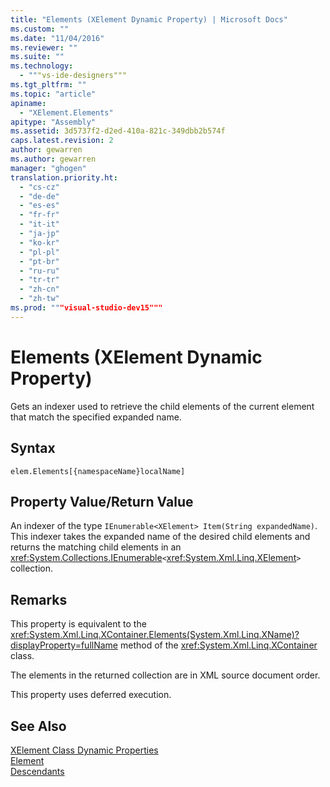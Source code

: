 ```yaml
---
title: "Elements (XElement Dynamic Property) | Microsoft Docs"
ms.custom: ""
ms.date: "11/04/2016"
ms.reviewer: ""
ms.suite: ""
ms.technology: 
  - """vs-ide-designers"""
ms.tgt_pltfrm: ""
ms.topic: "article"
apiname: 
  - "XElement.Elements"
apitype: "Assembly"
ms.assetid: 3d5737f2-d2ed-410a-821c-349dbb2b574f
caps.latest.revision: 2
author: gewarren
ms.author: gewarren
manager: "ghogen"
translation.priority.ht: 
  - "cs-cz"
  - "de-de"
  - "es-es"
  - "fr-fr"
  - "it-it"
  - "ja-jp"
  - "ko-kr"
  - "pl-pl"
  - "pt-br"
  - "ru-ru"
  - "tr-tr"
  - "zh-cn"
  - "zh-tw"
ms.prod: """visual-studio-dev15"""
---
```

# Elements (XElement Dynamic Property)
Gets an indexer used to retrieve the child elements of the current element that match the specified expanded name.  
  
## Syntax  
  
```  
elem.Elements[{namespaceName}localName]   
```  
  
## Property Value/Return Value  
 An indexer of the type `IEnumerable<XElement> Item(String expandedName)`. This indexer takes the expanded name of the desired child elements and returns the matching child elements in an <xref:System.Collections.IEnumerable>`<`<xref:System.Xml.Linq.XElement>`>` collection.  
  
## Remarks  
 This property is equivalent to the <xref:System.Xml.Linq.XContainer.Elements(System.Xml.Linq.XName)?displayProperty=fullName> method of the <xref:System.Xml.Linq.XContainer> class.  
  
 The elements in the returned collection are in XML source document order.  
  
 This property uses deferred execution.  
  
## See Also  
 [XElement Class Dynamic Properties](../designers/xelement-class-dynamic-properties.md)   
 [Element](../designers/element-xelement-dynamic-property.md)   
 [Descendants](../designers/descendants-xelement-dynamic-property.md)